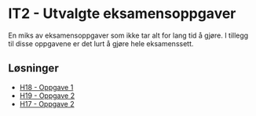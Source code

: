 # IT2 - Utvalgte eksamensoppgaver

En miks av eksamensoppgaver som ikke tar alt for lang tid å gjøre. I tillegg til disse oppgavene er det lurt å gjøre hele eksamenssett.


## Løsninger

- [H18 - Oppgave 1](./h18-1)
- [H19 - Oppgave 2](./h19-2)
- [H17 - Oppgave 2](./h17-2)

